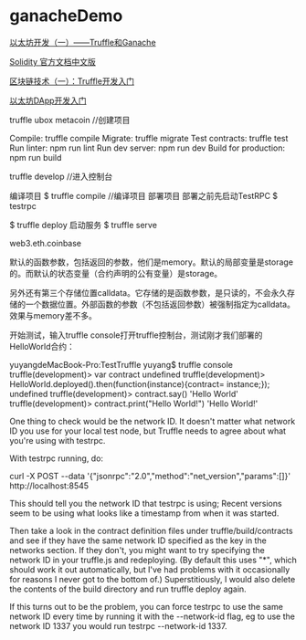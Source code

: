 # ganacheDemo

[以太坊开发（一）——Truffle和Ganache](https://blog.csdn.net/turkeycock/article/details/79165602)

[Solidity 官方文档中文版](http://wiki.jikexueyuan.com/project/solidity-zh/)

[区块链技术（一）：Truffle开发入门](http://wiki.jikexueyuan.com/project/blockchain/truffle-introduction-development.html)

[以太坊DApp开发入门](http://xc.hubwiz.com/course/5a952991adb3847553d205d1?affid=20180327jianshu)

truffle ubox metacoin //创建项目

Compile:              truffle compile
Migrate:              truffle migrate
Test contracts:       truffle test
Run linter:           npm run lint
Run dev server:       npm run dev
Build for production: npm run build


truffle develop //进入控制台


编译项目
$ truffle compile //编译项目
部署项目
部署之前先启动TestRPC $ testrpc

$ truffle deploy
启动服务
$ truffle serve

web3.eth.coinbase

默认的函数参数，包括返回的参数，他们是memory。默认的局部变量是storage的。而默认的状态变量（合约声明的公有变量）是storage。

另外还有第三个存储位置calldata。它存储的是函数参数，是只读的，不会永久存储的一个数据位置。外部函数的参数（不包括返回参数）被强制指定为calldata。效果与memory差不多。

开始测试，输入truffle console打开truffle控制台，测试刚才我们部署的HelloWorld合约：

yuyangdeMacBook-Pro:TestTruffle yuyang$ truffle console
truffle(development)> var contract
undefined
truffle(development)> HelloWorld.deployed().then(function(instance){contract= instance;});
undefined
truffle(development)> contract.say()
'Hello World'
truffle(development)> contract.print("Hello World!")
'Hello World!'

One thing to check would be the network ID. It doesn't matter what network ID you use for your local test node, but Truffle needs to agree about what you're using with testrpc.

With testrpc running, do: 

curl -X POST --data '{"jsonrpc":"2.0","method":"net_version","params":[]}' http://localhost:8545

This should tell you the network ID that testrpc is using; Recent versions seem to be using what looks like a timestamp from when it was started.

Then take a look in the contract definition files under truffle/build/contracts and see if they have the same network ID specified as the key in the networks section. If they don't, you might want to try specifying the network ID in your truffle.js and redeploying. (By default this uses "*", which should work it out automatically, but I've had problems with it occasionally for reasons I never got to the bottom of.) Superstitiously, I would also delete the contents of the build directory and run truffle deploy again.

If this turns out to be the problem, you can force testrpc to use the same network ID every time by running it with the --network-id flag, eg to use the network ID 1337 you would run testrpc --network-id 1337.
